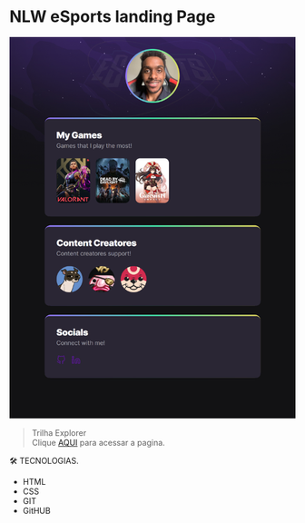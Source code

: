 # NLW eSports landing Page



![preview](./.github/Preview.png)

> Trilha Explorer <br />
> Clique [AQUI](https://0tavio4ugusto.github.io/nlw-Gaming-LandingPage/) para acessar a pagina. <br />

🛠️ TECNOLOGIAS.

- HTML
- CSS
- GIT
- GitHUB
